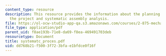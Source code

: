 ```yaml
---
content_type: resource
description: This resource provides the information about the planning process for
  the project and systematic assembly analysis.
file: https://ol-ocw-studio-app-qa.s3.amazonaws.com/courses/2-875-mechanical-assembly-and-its-role-in-product-development-fall-2004/dd768b21f5003f723bfae1bfdce0f16f_systematc_proces.pdf
file_type: application/pdf
parent_uid: f8ae193b-71e8-da69-f8ea-469491703deb
resourcetype: Document
title: systematc_proces.pdf
uid: dd768b21-f500-3f72-3bfa-e1bfdce0f16f
---
```

